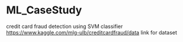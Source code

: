 # ML_CaseStudy
credit card fraud detection using SVM classifier
https://www.kaggle.com/mlg-ulb/creditcardfraud/data
link for dataset
